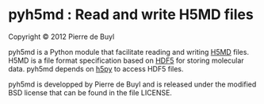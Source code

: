 pyh5md : Read and write H5MD files
==================================

Copyright © 2012 Pierre de Buyl

pyh5md is a Python module that facilitate reading and writing
[H5MD](http://nongnu.org/h5md/) files. H5MD is a file format specification based
on [HDF5](http://www.hdfgroup.org/HDF5/) for storing molecular data. pyh5md
depends on [h5py](http://h5py.alfven.org/) to access HDF5 files.

pyh5md is developped by Pierre de Buyl and is released under the modified BSD
license that can be found in the file LICENSE.

